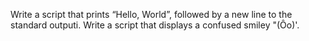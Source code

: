 Write a script that prints “Hello, World”, followed by a new line to the standard outputi.
Write a script that displays a confused smiley "(Ôo)'.
